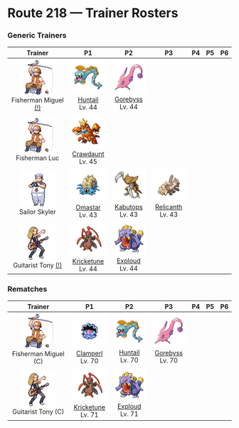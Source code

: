 # Route 218 — Trainer Rosters

### Generic Trainers

| Trainer | P1 | P2 | P3 | P4 | P5 | P6 |
|:-------:|:--:|:--:|:--:|:--:|:--:|:--:|
| ![Fisherman Miguel (!)](../../assets/trainers/fisherman.png "Fisherman Miguel (!)")<br>Fisherman Miguel [(!)](#rematches) | ![Huntail](../../assets/sprites/huntail/front.gif "Huntail: It lives deep in the sea. With a tail shaped like a small fish, it attracts unsuspecting prey.")<br>[Huntail](../../pokemon/huntail.md/)<br>Lv. 44 | ![Gorebyss](../../assets/sprites/gorebyss/front.gif "Gorebyss: It lives at the bottom of the sea. In the springtime, its pink body turns more vivid for some reason.")<br>[Gorebyss](../../pokemon/gorebyss.md/)<br>Lv. 44 |
| ![Fisherman Luc](../../assets/trainers/fisherman.png "Fisherman Luc")<br>Fisherman Luc | ![Crawdaunt](../../assets/sprites/crawdaunt/front.gif "Crawdaunt: It is a ruffian that uses its pincers to pick up and toss out other Pokémon from its pond.")<br>[Crawdaunt](../../pokemon/crawdaunt.md/)<br>Lv. 45 |
| ![Sailor Skyler](../../assets/trainers/sailor.png "Sailor Skyler")<br>Sailor Skyler | ![Omastar](../../assets/sprites/omastar/front.gif "Omastar: It is thought that this Pokémon became extinct because its spiral shell grew too large.")<br>[Omastar](../../pokemon/omastar.md/)<br>Lv. 43 | ![Kabutops](../../assets/sprites/kabutops/front.gif "Kabutops: It is thought that this Pokémon came onto land because its prey adapted to life on land.")<br>[Kabutops](../../pokemon/kabutops.md/)<br>Lv. 43 | ![Relicanth](../../assets/sprites/relicanth/front.gif "Relicanth: A rare Pokémon discovered during a deep-sea exploration. It has not changed in over 100 million years.")<br>[Relicanth](../../pokemon/relicanth.md/)<br>Lv. 43 |
| ![Guitarist Tony (!)](../../assets/trainers/guitarist.png "Guitarist Tony (!)")<br>Guitarist Tony [(!)](#rematches) | ![Kricketune](../../assets/sprites/kricketune/front.gif "Kricketune: There is a village that hosts a contest based on the amazingly variable cries of this Pokémon.")<br>[Kricketune](../../pokemon/kricketune.md/)<br>Lv. 44 | ![Exploud](../../assets/sprites/exploud/front.gif "Exploud: Its howls can be heard over six miles away. It emits all sorts of noises from the ports on its body.")<br>[Exploud](../../pokemon/exploud.md/)<br>Lv. 44 |


### Rematches

| Trainer | P1 | P2 | P3 | P4 | P5 | P6 |
|:-------:|:--:|:--:|:--:|:--:|:--:|:--:|
| ![Fisherman Miguel (C)](../../assets/trainers/fisherman.png "Fisherman Miguel (C)")<br>Fisherman Miguel (C) | ![Clamperl](../../assets/sprites/clamperl/front.gif "Clamperl: It makes a single pearl during its lifetime. The pearl is said to amplify psychic power.")<br>[Clamperl](../../pokemon/clamperl.md/)<br>Lv. 70 | ![Huntail](../../assets/sprites/huntail/front.gif "Huntail: It lives deep in the sea. With a tail shaped like a small fish, it attracts unsuspecting prey.")<br>[Huntail](../../pokemon/huntail.md/)<br>Lv. 70 | ![Gorebyss](../../assets/sprites/gorebyss/front.gif "Gorebyss: It lives at the bottom of the sea. In the springtime, its pink body turns more vivid for some reason.")<br>[Gorebyss](../../pokemon/gorebyss.md/)<br>Lv. 70 |
| ![Guitarist Tony (C)](../../assets/trainers/guitarist.png "Guitarist Tony (C)")<br>Guitarist Tony (C) | ![Kricketune](../../assets/sprites/kricketune/front.gif "Kricketune: There is a village that hosts a contest based on the amazingly variable cries of this Pokémon.")<br>[Kricketune](../../pokemon/kricketune.md/)<br>Lv. 71 | ![Exploud](../../assets/sprites/exploud/front.gif "Exploud: Its howls can be heard over six miles away. It emits all sorts of noises from the ports on its body.")<br>[Exploud](../../pokemon/exploud.md/)<br>Lv. 71 |

